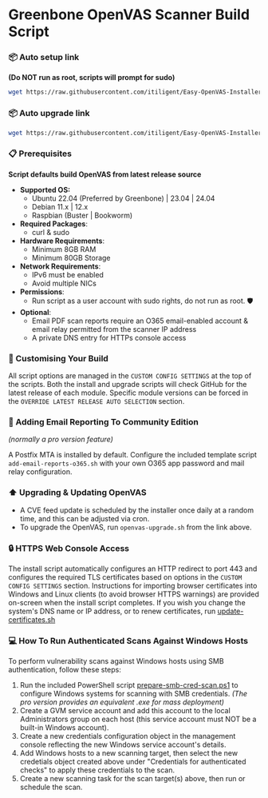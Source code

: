 # Greenbone OpenVAS Scanner Build Script

### 📦 Auto setup link
**(Do NOT run as root, scripts will prompt for sudo)**
```bash
wget https://raw.githubusercontent.com/itiligent/Easy-OpenVAS-Installer/main/openvas-install.sh && chmod +x openvas-install.sh && ./openvas-install.sh
```

### 📦 Auto upgrade link
```bash
wget https://raw.githubusercontent.com/itiligent/Easy-OpenVAS-Installer/main/openvas-upgrade.sh && chmod +x openvas-upgrade.sh  && ./openvas-upgrade.sh 
```

### 📋 Prerequisites

**Script defaults build OpenVAS from latest release source**
- **Supported OS:**
  - Ubuntu 22.04 (Preferred by Greenbone) | 23.04 | 24.04 
  - Debian 11.x | 12.x 
  - Raspbian (Buster | Bookworm)
- **Required Packages**:
  - curl & sudo 
- **Hardware Requirements**:
  - Minimum 8GB RAM
  - Minimum 80GB Storage
- **Network Requirements**:
  - IPv6 must be enabled
  - Avoid multiple NICs
- **Permissions**:
  - Run script as a user account with sudo rights, do not run as root. 🛡️
- **Optional**:
  - Email PDF scan reports require an O365 email-enabled account & email relay permitted from the scanner IP address
  - A private DNS entry for HTTPs console access

### 📖 Customising Your Build
All script options are managed in the `CUSTOM CONFIG SETTINGS` at the top of the scripts.  Both the install and upgrade scripts will check GitHub for the latest release of each module. Specific module versions can be forced in the `OVERRIDE LATEST RELEASE AUTO SELECTION` section.

### 📧 Adding Email Reporting To Community Edition
*(normally a pro version feature)*

A Postfix MTA is installed by default. Configure the included template script `add-email-reports-o365.sh` with your own O365 app password and mail relay configuration.

### ⬆️ Upgrading & Updating OpenVAS

- A CVE feed update is scheduled by the installer once daily at a random time, and this can be adjusted via cron.
- To upgrade the OpenVAS, run  `openvas-upgrade.sh` from the link above.

### 🔒 HTTPS Web Console Access 

The install script automatically configures an HTTP redirect to port 443 and configures the required TLS certificates based on options in the `CUSTOM CONFIG SETTINGS` section. Instructions for importing browser certificates into Windows and Linux clients (to avoid browser HTTPS warnings) are provided on-screen when the install script completes. If you wish you change the system's DNS name or IP address, or to renew certificates, run [update-certificates.sh](https://github.com/itiligent/Easy-OpenVAS-Installer/blob/main/update-certificates.sh)


### 💻 How To Run Authenticated Scans Against Windows Hosts

To perform vulnerability scans against Windows hosts using SMB authentication, follow these steps:

1. Run the included PowerShell script [prepare-smb-cred-scan.ps1](https://github.com/itiligent/OpenVAS-Appliance-Builder/blob/main/prepare-smb-cred-scan.ps1) to configure Windows systems for scanning with SMB credentials. *(The pro version provides an equivalent .exe for mass deployment)*
2. Create a GVM service account and add this account to the local Administrators group on each host (this service account must NOT be a built-in Windows account).
3. Create a new credentials configuration object in the management console reflecting the new Windows service account's details.
4. Add Windows hosts to a new scanning target, then select the new credetials object created above under "Credentials for authenticated checks" to apply these credentials to the scan.
5. Create a new scanning task for the scan target(s) above, then run or schedule the scan.
